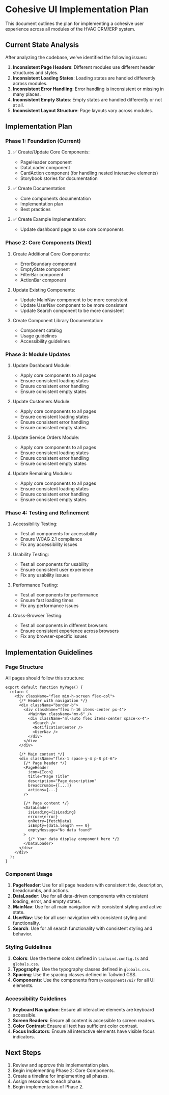 # Cohesive UI Implementation Plan

This document outlines the plan for implementing a cohesive user experience across all modules of the HVAC CRM/ERP system.

## Current State Analysis

After analyzing the codebase, we've identified the following issues:

1. **Inconsistent Page Headers**: Different modules use different header structures and styles.
2. **Inconsistent Loading States**: Loading states are handled differently across modules.
3. **Inconsistent Error Handling**: Error handling is inconsistent or missing in many places.
4. **Inconsistent Empty States**: Empty states are handled differently or not at all.
5. **Inconsistent Layout Structure**: Page layouts vary across modules.

## Implementation Plan

### Phase 1: Foundation (Current)

1. ✅ Create/Update Core Components:
   - PageHeader component
   - DataLoader component
   - CardAction component (for handling nested interactive elements)
   - Storybook stories for documentation

2. ✅ Create Documentation:
   - Core components documentation
   - Implementation plan
   - Best practices

3. ✅ Create Example Implementation:
   - Update dashboard page to use core components

### Phase 2: Core Components (Next)

1. Create Additional Core Components:
   - ErrorBoundary component
   - EmptyState component
   - FilterBar component
   - ActionBar component

2. Update Existing Components:
   - Update MainNav component to be more consistent
   - Update UserNav component to be more consistent
   - Update Search component to be more consistent

3. Create Component Library Documentation:
   - Component catalog
   - Usage guidelines
   - Accessibility guidelines

### Phase 3: Module Updates

1. Update Dashboard Module:
   - Apply core components to all pages
   - Ensure consistent loading states
   - Ensure consistent error handling
   - Ensure consistent empty states

2. Update Customers Module:
   - Apply core components to all pages
   - Ensure consistent loading states
   - Ensure consistent error handling
   - Ensure consistent empty states

3. Update Service Orders Module:
   - Apply core components to all pages
   - Ensure consistent loading states
   - Ensure consistent error handling
   - Ensure consistent empty states

4. Update Remaining Modules:
   - Apply core components to all pages
   - Ensure consistent loading states
   - Ensure consistent error handling
   - Ensure consistent empty states

### Phase 4: Testing and Refinement

1. Accessibility Testing:
   - Test all components for accessibility
   - Ensure WCAG 2.1 compliance
   - Fix any accessibility issues

2. Usability Testing:
   - Test all components for usability
   - Ensure consistent user experience
   - Fix any usability issues

3. Performance Testing:
   - Test all components for performance
   - Ensure fast loading times
   - Fix any performance issues

4. Cross-Browser Testing:
   - Test all components in different browsers
   - Ensure consistent experience across browsers
   - Fix any browser-specific issues

## Implementation Guidelines

### Page Structure

All pages should follow this structure:

```tsx
export default function MyPage() {
  return (
    <div className="flex min-h-screen flex-col">
      {/* Header with navigation */}
      <div className="border-b">
        <div className="flex h-16 items-center px-4">
          <MainNav className="mx-6" />
          <div className="ml-auto flex items-center space-x-4">
            <Search />
            <NotificationCenter />
            <UserNav />
          </div>
        </div>
      </div>
      
      {/* Main content */}
      <div className="flex-1 space-y-4 p-8 pt-6">
        {/* Page header */}
        <PageHeader
          icon={Icon}
          title="Page Title"
          description="Page description"
          breadcrumbs={[...]}
          actions={...}
        />
        
        {/* Page content */}
        <DataLoader
          isLoading={isLoading}
          error={error}
          onRetry={fetchData}
          isEmpty={data.length === 0}
          emptyMessage="No data found"
        >
          {/* Your data display component here */}
        </DataLoader>
      </div>
    </div>
  );
}
```

### Component Usage

1. **PageHeader**: Use for all page headers with consistent title, description, breadcrumbs, and actions.
2. **DataLoader**: Use for all data-driven components with consistent loading, error, and empty states.
3. **MainNav**: Use for all main navigation with consistent styling and active state.
4. **UserNav**: Use for all user navigation with consistent styling and functionality.
5. **Search**: Use for all search functionality with consistent styling and behavior.

### Styling Guidelines

1. **Colors**: Use the theme colors defined in `tailwind.config.ts` and `globals.css`.
2. **Typography**: Use the typography classes defined in `globals.css`.
3. **Spacing**: Use the spacing classes defined in Tailwind CSS.
4. **Components**: Use the components from `@/components/ui/` for all UI elements.

### Accessibility Guidelines

1. **Keyboard Navigation**: Ensure all interactive elements are keyboard accessible.
2. **Screen Readers**: Ensure all content is accessible to screen readers.
3. **Color Contrast**: Ensure all text has sufficient color contrast.
4. **Focus Indicators**: Ensure all interactive elements have visible focus indicators.

## Next Steps

1. Review and approve this implementation plan.
2. Begin implementing Phase 2: Core Components.
3. Create a timeline for implementing all phases.
4. Assign resources to each phase.
5. Begin implementation of Phase 2.